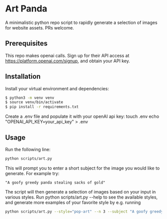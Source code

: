 # Art Panda

A minimalistic python repo script to rapidly generate a selection of images for website assets. PRs welcome.  

## Prerequisites
This repo makes openai calls. Sign up for their API access at https://platform.openai.com/signup, and obtain your API key.

## Installation

Install your virtual environment and dependencies:

```bash
$ python3 -m venv venv
$ source venv/bin/activate
$ pip install -r requirements.txt
```

Create a .env file and populate it with your openAI api key:
touch .env
echo "OPENAI_API_KEY=your_api_key" > .env


## Usage

Run the following line:
```bash
python scripts/art.py
```

This will prompt you to enter a short subject for the image you would like to generate. For example try:

`"A goofy greedy panda stealing sacks of gold"`

The script will then generate a selection of images based on your input in various styles. Run python scripts/art.py --help to see the available styles, and generate more examples of your favorite style by e.g. running
```bash
python scripts/art.py --style="pop-art" --n 3 --subject "A goofy greedy panda stealing sacks of gold"
```